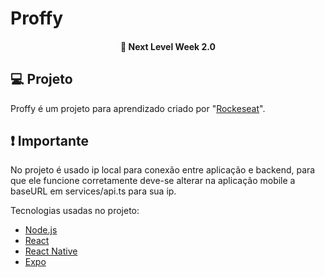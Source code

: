 <h1>
	<strong>Proffy</strong>
</h1>

<h4 align="center"> 
	🚀 Next Level Week 2.0
</h4>
<p align="center">

## 💻 Projeto

Proffy é um projeto para aprendizado criado por "<a href="https://github.com/Rocketseat">Rockeseat</a>".

## ❗ Importante

No projeto é usado ip local para conexão entre aplicação e backend, para que ele funcione corretamente deve-se alterar na aplicação mobile a baseURL em services/api.ts para sua ip.

Tecnologias usadas no projeto:

- [Node.js](https://nodejs.org/en/) 
- [React](https://reactjs.org)
- [React Native](https://facebook.github.io/react-native/)
- [Expo](https://expo.io/)
